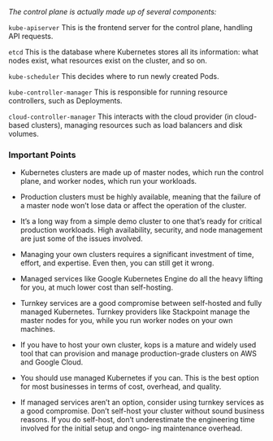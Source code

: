 *The control plane is actually made up of several components:*

`kube-apiserver`
This is the frontend server for the control plane, handling API requests.

`etcd`
This is the database where Kubernetes stores all its information: what nodes exist, what resources exist on the cluster, and so on.

`kube-scheduler`
This decides where to run newly created Pods.

`kube-controller-manager`
This is responsible for running resource controllers, such as Deployments.

`cloud-controller-manager`
This interacts with the cloud provider (in cloud-based clusters), managing resources such as load balancers and disk volumes.

### Important Points
 
* Kubernetes clusters are made up of master nodes, which run the control plane, and worker nodes, which run your workloads.

* Production clusters must be highly available, meaning that the failure of a master node won’t lose data or affect the operation of the cluster.

* It’s a long way from a simple demo cluster to one that’s ready for critical production workloads. High availability, security, and node management are just some of the issues involved.

* Managing your own clusters requires a significant investment of time, effort, and expertise. Even then, you can still get it wrong.

* Managed services like Google Kubernetes Engine do all the heavy lifting for you, at much lower cost than self-hosting.

* Turnkey services are a good compromise between self-hosted and fully managed Kubernetes. Turnkey providers like Stackpoint manage the master nodes for you, while you run worker nodes on your own machines.

* If you have to host your own cluster, kops is a mature and widely used tool that can provision and manage production-grade clusters on AWS and Google Cloud.

* You should use managed Kubernetes if you can. This is the best option for most businesses in terms of cost, overhead, and quality.

* If managed services aren’t an option, consider using turnkey services as a good compromise.
Don’t self-host your cluster without sound business reasons. If you do self-host, don’t underestimate the engineering time involved for the initial setup and ongo‐ ing maintenance overhead.
